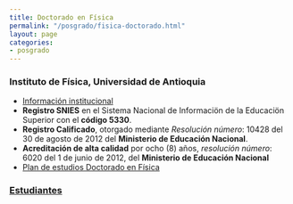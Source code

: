 ```yaml
---
title: Doctorado en Física
permalink: "/posgrado/fisica-doctorado.html"
layout: page
categories:
- posgrado
---
```


### Instituto de Física, Universidad de Antioquia

* [Información institucional](http://www.udea.edu.co/wps/portal/udea/web/inicio/unidades-academicas/ciencias-exactas-naturales/estudiar-facultad/posgrados/doctorado-fisica)
* __Registro SNIES__ en el Sistema Nacional de Informaciön de la Educaciön Superior con el __código 5330__.
* __Registro Calificado__, otorgado mediante _Resolución número_: 10428 del 30 de agosto de 2012 del __Ministerio de Educación Nacional__.
* __Acreditación de alta calidad__ por ocho (8) años, _resolución número_: 6020 del 1 de junio de 2012, del __Ministerio de Educación Nacional__
* [Plan de estudios Doctorado en Física](https://drive.google.com/open?id=1ms9MKEi_D85bJVWOhsCvXUieBFDJ5bRK)


<!-- in repository: _pages/files/estudiantes.md-->

### [Estudiantes](/files/estudiantes-doctorado)
